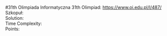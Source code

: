 #31th Olimpiada Informatyczna
31th Olimpiad: https://www.oi.edu.pl/l/487/<br />
Szkopuł:  <br />
Solution:  <br />
Time Complexity: <br />
Points:  <br /> 